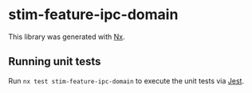 # stim-feature-ipc-domain

This library was generated with [Nx](https://nx.dev).

## Running unit tests

Run `nx test stim-feature-ipc-domain` to execute the unit tests via [Jest](https://jestjs.io).
